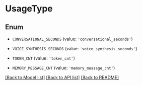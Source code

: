 # UsageType


## Enum

* `CONVERSATIONAL_SECONDS` (value: `'conversational_seconds'`)

* `VOICE_SYNTHESIS_SECONDS` (value: `'voice_synthesis_seconds'`)

* `TOKEN_CNT` (value: `'token_cnt'`)

* `MEMORY_MESSAGE_CNT` (value: `'memory_message_cnt'`)

[[Back to Model list]](../README.md#documentation-for-models) [[Back to API list]](../README.md#documentation-for-api-endpoints) [[Back to README]](../README.md)


